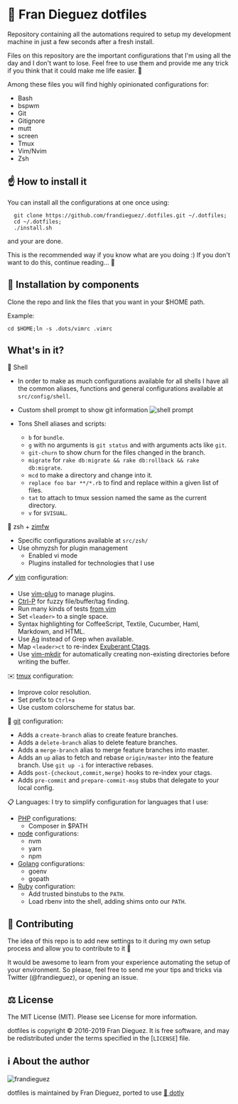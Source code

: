 # 🚀 Fran Dieguez dotfiles

Repository containing all the automations required to setup my development machine in just a few seconds after a fresh install.

Files on this repository are the important configurations that I'm using all the day and I don't want to lose. Feel free to use them and provide me any trick if you think that it could make me life easier. 😬

Among these files you will find highly opinionated configurations for:

- Bash
- bspwm
- Git
- Gitignore
- mutt
- screen
- Tmux
- Vim/Nvim
- Zsh

## ☝️ How to install it

You can install all the configurations at one once using:

```
  git clone https://github.com/frandieguez/.dotfiles.git ~/.dotfiles;
  cd ~/.dotfiles;
  ./install.sh
```

and your are done.

This is the recommended way if you know what are you doing :)
If you don't want to do this, continue reading... 😬

## 🍫 Installation by components

Clone the repo and link the files that you want in your $HOME path.

Example:

    cd $HOME;ln -s .dots/vimrc .vimrc

## What's in it?

🐌 Shell

- In order to make as much configurations available for all shells I have all the common aliases, functions and general configurations available at `src/config/shell`.
- Custom shell prompt to show git information
  ![shell prompt](https://imgur.com/download/5hbNf8q)

- Tons Shell aliases and scripts:

  - `b` for `bundle`.
  - `g` with no arguments is `git status` and with arguments acts like `git`.
  - `git-churn` to show churn for the files changed in the branch.
  - `migrate` for `rake db:migrate && rake db:rollback && rake db:migrate`.
  - `mcd` to make a directory and change into it.
  - `replace foo bar **/*.rb` to find and replace within a given list of files.
  - `tat` to attach to tmux session named the same as the current directory.
  - `v` for `$VISUAL`.

💾 zsh + [zimfw](https://ohmyz.sh/)

- Specific configurations available at `src/zsh/`
- Use ohmyzsh for plugin management
  - Enabled vi mode
  - Plugins installed for technologies that I use

🖊️ [vim](http://www.vim.org/) configuration:

- Use [vim-plug](https://github.com/junegunn/vim-plug) to manage plugins.
- [Ctrl-P](https://github.com/kien/ctrlp.vim) for fuzzy file/buffer/tag finding.
- Run many kinds of tests [from vim]([https://github.com/janko-m/vim-test)
- Set `<leader>` to a single space.
- Syntax highlighting for CoffeeScript, Textile, Cucumber, Haml, Markdown, and
  HTML.
- Use [Ag](https://github.com/ggreer/the_silver_searcher) instead of Grep when available.
- Map `<leader>ct` to re-index [Exuberant Ctags](http://ctags.sourceforge.net/).
- Use [vim-mkdir](https://github.com/pbrisbin/vim-mkdir) for automatically
  creating non-existing directories before writing the buffer.

✉️ [tmux](http://robots.thoughtbot.com/a-tmux-crash-course) configuration:

- Improve color resolution.
- Set prefix to `Ctrl+a`
- Use custom colorscheme for status bar.

🐙 [git](http://git-scm.com/) configuration:

- Adds a `create-branch` alias to create feature branches.
- Adds a `delete-branch` alias to delete feature branches.
- Adds a `merge-branch` alias to merge feature branches into master.
- Adds an `up` alias to fetch and rebase `origin/master` into the feature
  branch. Use `git up -i` for interactive rebases.
- Adds `post-{checkout,commit,merge}` hooks to re-index your ctags.
- Adds `pre-commit` and `prepare-commit-msg` stubs that delegate to your local
  config.

📋 Languages:
I try to simplify configuration for languages that I use:

- [PHP](https://www.php.net) configurations:
  - Composer in $PATH
- [node](https://nodejs.org) configurations:
  - nvm
  - yarn
  - npm
- [Golang](https://golang.org) configurations:
  - goenv
  - gopath
- [Ruby](https://www.ruby-lang.org/en/) configuration:
  - Add trusted binstubs to the `PATH`.
  - Load rbenv into the shell, adding shims onto our `PATH`.

## 🤝 Contributing

The idea of this repo is to add new settings to it during my own setup process and allow you to contribute to it 🙂

It would be awesome to learn from your experience automating the setup of your environment. So please, feel free to send me your tips and tricks via Twitter (@frandieguez), or opening an issue.

## ⚖️ License

The MIT License (MIT). Please see License for more information.

dotfiles is copyright © 2016-2019 Fran Dieguez. It is free software, and may be redistributed under the terms specified in the [`LICENSE`] file.

## ℹ️ About the author

![frandieguez](http://www.mabishu.com/wp-content/uploads/2013/04/gafas.png)

dotfiles is maintained by Fran Dieguez, ported to use <a href="https://github.com/CodelyTV/dotly">🌚 dotly</a>
